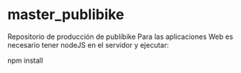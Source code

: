 # master_publibike
Repositorio de producción de publibike
Para las aplicaciones Web es necesario tener nodeJS en el servidor y ejecutar:

npm install 
